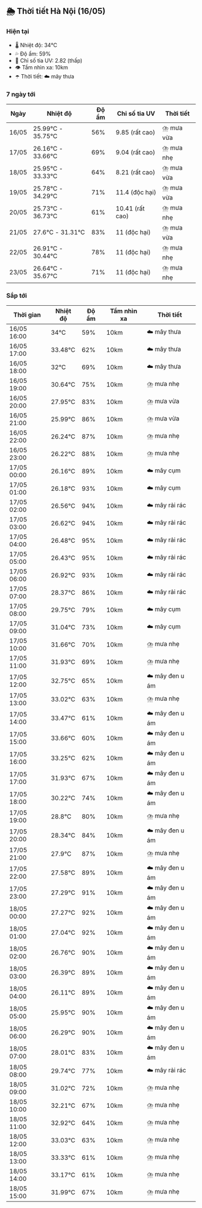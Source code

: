 ## 🌦️ Thời tiết Hà Nội (16/05)

### Hiện tại

- 🌡️ Nhiệt độ: 34℃
- 💦 Độ ẩm: 59%
- 🌟 Chỉ số tia UV: 2.82 (thấp)
- 👁️ Tầm nhìn xa: 10km
- ☂️ Thời tiết: ☁️ mây thưa

### 7 ngày tới

| Ngày | Nhiệt độ | Độ ẩm | Chỉ số tia UV | Thời tiết |
| --- | --- | --- | --- | --- |
| 16/05 | 25.99℃ - 35.75℃ | 56% | 9.85 (rất cao) | ⛈️ mưa vừa |
| 17/05 | 26.16℃ - 33.66℃ | 69% | 9.04 (rất cao) | ⛈️ mưa nhẹ |
| 18/05 | 25.95℃ - 33.33℃ | 64% | 8.21 (rất cao) | ⛈️ mưa vừa |
| 19/05 | 25.78℃ - 34.29℃ | 71% | 11.4 (độc hại) | ⛈️ mưa vừa |
| 20/05 | 25.73℃ - 36.73℃ | 61% | 10.41 (rất cao) | ⛈️ mưa nhẹ |
| 21/05 | 27.6℃ - 31.31℃ | 83% | 11 (độc hại) | ⛈️ mưa vừa |
| 22/05 | 26.91℃ - 30.44℃ | 78% | 11 (độc hại) | ⛈️ mưa nhẹ |
| 23/05 | 26.64℃ - 35.67℃ | 71% | 11 (độc hại) | ⛈️ mưa nhẹ |

### Sắp tới

| Thời gian | Nhiệt độ | Độ ẩm | Tầm nhìn xa | Thời tiết |
| --- | --- | --- | --- | --- |
| 16/05 16:00 | 34℃ | 59% | 10km | ☁️ mây thưa |
| 16/05 17:00 | 33.48℃ | 62% | 10km | ☁️ mây thưa |
| 16/05 18:00 | 32℃ | 69% | 10km | ☁️ mây thưa |
| 16/05 19:00 | 30.64℃ | 75% | 10km | ⛈️ mưa nhẹ |
| 16/05 20:00 | 27.95℃ | 83% | 10km | ⛈️ mưa vừa |
| 16/05 21:00 | 25.99℃ | 86% | 10km | ⛈️ mưa vừa |
| 16/05 22:00 | 26.24℃ | 87% | 10km | ⛈️ mưa nhẹ |
| 16/05 23:00 | 26.22℃ | 88% | 10km | ⛈️ mưa nhẹ |
| 17/05 00:00 | 26.16℃ | 89% | 10km | ☁️ mây cụm |
| 17/05 01:00 | 26.18℃ | 93% | 10km | ☁️ mây cụm |
| 17/05 02:00 | 26.56℃ | 94% | 10km | ☁️ mây rải rác |
| 17/05 03:00 | 26.62℃ | 94% | 10km | ☁️ mây rải rác |
| 17/05 04:00 | 26.48℃ | 95% | 10km | ☁️ mây rải rác |
| 17/05 05:00 | 26.43℃ | 95% | 10km | ☁️ mây rải rác |
| 17/05 06:00 | 26.92℃ | 93% | 10km | ☁️ mây rải rác |
| 17/05 07:00 | 28.37℃ | 86% | 10km | ☁️ mây rải rác |
| 17/05 08:00 | 29.75℃ | 79% | 10km | ☁️ mây cụm |
| 17/05 09:00 | 31.04℃ | 73% | 10km | ☁️ mây cụm |
| 17/05 10:00 | 31.66℃ | 70% | 10km | ⛈️ mưa nhẹ |
| 17/05 11:00 | 31.93℃ | 69% | 10km | ⛈️ mưa nhẹ |
| 17/05 12:00 | 32.75℃ | 65% | 10km | ☁️ mây đen u ám |
| 17/05 13:00 | 33.02℃ | 63% | 10km | ⛈️ mưa nhẹ |
| 17/05 14:00 | 33.47℃ | 61% | 10km | ☁️ mây đen u ám |
| 17/05 15:00 | 33.66℃ | 60% | 10km | ☁️ mây đen u ám |
| 17/05 16:00 | 33.25℃ | 62% | 10km | ☁️ mây đen u ám |
| 17/05 17:00 | 31.93℃ | 67% | 10km | ☁️ mây đen u ám |
| 17/05 18:00 | 30.22℃ | 74% | 10km | ☁️ mây đen u ám |
| 17/05 19:00 | 28.8℃ | 80% | 10km | ⛈️ mưa nhẹ |
| 17/05 20:00 | 28.34℃ | 84% | 10km | ☁️ mây đen u ám |
| 17/05 21:00 | 27.9℃ | 87% | 10km | ⛈️ mưa nhẹ |
| 17/05 22:00 | 27.58℃ | 89% | 10km | ☁️ mây đen u ám |
| 17/05 23:00 | 27.29℃ | 91% | 10km | ☁️ mây đen u ám |
| 18/05 00:00 | 27.27℃ | 92% | 10km | ☁️ mây đen u ám |
| 18/05 01:00 | 27.04℃ | 92% | 10km | ☁️ mây đen u ám |
| 18/05 02:00 | 26.76℃ | 90% | 10km | ☁️ mây đen u ám |
| 18/05 03:00 | 26.39℃ | 89% | 10km | ☁️ mây đen u ám |
| 18/05 04:00 | 26.11℃ | 89% | 10km | ☁️ mây đen u ám |
| 18/05 05:00 | 25.95℃ | 90% | 10km | ☁️ mây đen u ám |
| 18/05 06:00 | 26.29℃ | 90% | 10km | ☁️ mây đen u ám |
| 18/05 07:00 | 28.01℃ | 83% | 10km | ☁️ mây đen u ám |
| 18/05 08:00 | 29.74℃ | 77% | 10km | ☁️ mây rải rác |
| 18/05 09:00 | 31.02℃ | 72% | 10km | ⛈️ mưa nhẹ |
| 18/05 10:00 | 32.21℃ | 67% | 10km | ⛈️ mưa nhẹ |
| 18/05 11:00 | 32.92℃ | 64% | 10km | ⛈️ mưa nhẹ |
| 18/05 12:00 | 33.03℃ | 63% | 10km | ⛈️ mưa nhẹ |
| 18/05 13:00 | 33.33℃ | 61% | 10km | ⛈️ mưa nhẹ |
| 18/05 14:00 | 33.17℃ | 61% | 10km | ⛈️ mưa nhẹ |
| 18/05 15:00 | 31.99℃ | 67% | 10km | ⛈️ mưa nhẹ |

